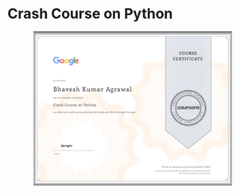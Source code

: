 # Crash Course on Python

<p align="center">
    <img alt="blacked" src="https://github.com/BhaveshKumar6/Google-IT-Automation-with-Python-Professional-Certificate/blob/main/C1-Crash%20Course%20on%20Python/39_Bhavesh%20Kumar%20Agrawal_Google%20IT%20Automation%20With%20Python%20-%20Course%201%20_%2013-05-2020.PNG" width="400"/>
 
</p>
